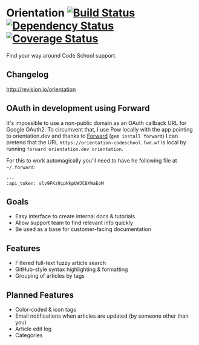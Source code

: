 # Orientation [![Build Status][ci-image]][ci] [![Dependency Status][gemnasium-image]][gemnasium] [![Coverage Status][coveralls-image]][coveralls]

Find your way around Code School support.

## Changelog
http://revision.io/orientation

## OAuth in development using Forward
It's impossible to use a non-public domain as an OAuth callback URL for Google OAuth2. To circumvent that, I use Pow locally with the app pointing to orientation.dev and thanks to [Forward](https://forwardhq.com/support/using-forward) (`gem install forward`) I can pretend that the URL `https://orientation-codeschool.fwd.wf` is local by running `forward orientation.dev orientation`.

For this to work automagically you'll need to have he following file at `~/.forward`:

```
---
:api_token: slv9FKz9ipNkpUWJC8XWaEoM
```

## Goals

* Easy interface to create internal docs & tutorials
* Allow support team to find relevant info quickly
* Be used as a base for customer-facing documentation

## Features

* Filtered full-text fuzzy article search
* GitHub-style syntax highlighting & formatting
* Grouping of articles by tags

## Planned Features
* Color-coded & icon tags
* Email notifications when articles are updated (by someone other than you)
* Article edit log
* Categories

[ci]: https://magnum.travis-ci.com/codeschool/orientation
[ci-image]: https://magnum.travis-ci.com/codeschool/orientation.png?token=bYo3ib4PCJrDSsNRgsEK&branch=master
[gemnasium]: https://gemnasium.com/codeschool/orientation
[gemnasium-image]: https://gemnasium.com/d7600ed624a85ad2598fc3f4ceea5445.png
[coveralls]: https://coveralls.io/r/codeschool/orientation
[coveralls-image]: https://coveralls.io/repos/codeschool/orientation/badge.png?branch=master